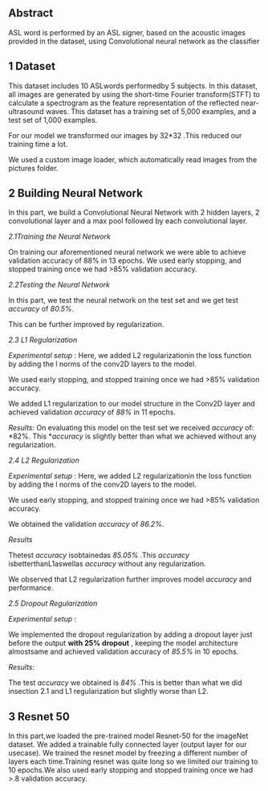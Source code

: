 ## Abstract

ASL word is performed by an ASL signer, based on the acoustic images
provided in the dataset, using Convolutional neural network as the classifier

## 1 Dataset

This dataset includes 10 ASLwords performedby 5 subjects. In this dataset, all images are
generated by using the short-time Fourier transform(STFT) to calculate a spectrogram as the
feature representation of the reflected near-ultrasound waves. This dataset has a training set of
5,000 examples, and a test set of 1,000 examples.

For our model we transformed our images by 32*32 .This reduced our training time a lot.

We used a custom image loader, which automatically read images from the pictures folder.

## 2 Building Neural Network

In this part, we build a Convolutional Neural Network with 2 hidden layers, 2 convolutional layer
and a max pool followed by each convolutional layer.

*2.1Training the Neural Network*

On training our aforementioned neural network we were able to achieve validation accuracy of
88% in 13 epochs. We used early stopping, and stopped training once we had >85% validation
accuracy.

*2.2Testing the Neural Network*

In this part, we test the neural network on the test set and we get test *accuracy* of *80.5%*.

This can be further improved by regularization.

*2.3 L1 Regularization*

*Experimental setup* : Here, we added L2 regularizationin the loss function by adding the l
norms of the conv2D layers to the model.

We used early stopping, and stopped training once we had >85% validation accuracy.

We added L1 regularization to our model structure in the Conv2D layer and achieved validation
*accuracy* of *88%* in 11 epochs.

*Results:*
On evaluating this model on the test set we received *accuracy* of: *82%. This **accuracy* is slightly
better than what we achieved without any regularization.

*2.4 L2 Regularization*

*Experimental setup* : Here, we added L2 regularizationin the loss function by adding the l
norms of the conv2D layers to the model.

We used early stopping, and stopped training once we had >85% validation accuracy.

We obtained the validation *accuracy* of *86.2%*.

*Results*

Thetest *accuracy* isobtainedas *85.05%* .This *accuracy* isbetterthanL1aswellas *accuracy*
without any regularization.

We observed that L2 regularization further
improves model *accuracy* and performance.

*2.5 Dropout Regularization*

*Experimental setup* :

We implemented the dropout regularization by adding a dropout layer just before the output **with
25% dropout** , keeping the model architecture almostsame and achieved validation accuracy of
*85.5%* in 10 epochs.


*Results:*

The test *accuracy* we obtained is *84%* .This is better than what we did insection 2.1 and L1
regularization but slightly worse than L2.


## 3 Resnet 50

In this part,we loaded the pre-trained model Resnet-50 for the imageNet dataset. We added a
trainable fully connected layer (output layer for our usecase). We trained the resnet model by
freezing a different number of layers each time.Training resnet was quite long so we limited our
training to 10 epochs.We also used early stopping and stopped training once we had >.8 validation
accuracy.
